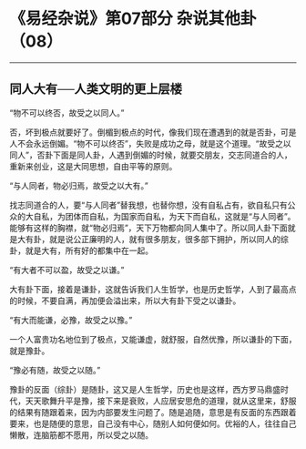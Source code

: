 # 《易经杂说》第07部分 杂说其他卦（08）

------

## 同人大有──人类文明的更上层楼

“物不可以终否，故受之以同人。”

否，坏到极点就要好了。倒楣到极点的时代，像我们现在遭遇到的就是否卦，可是人不会永远倒媚。“物不可以终否”，失败是成功之母，就是这个道理。“故受之以同人”，否卦下面是同人卦，人遇到倒媚的时候，就要交朋友，交志同道合的人，重新来创业，这是大同思想，自由平等的原则。

“与人同者，物必归焉，故受之以大有。”

找志同道合的人，要“与人同者”替我想，也替你想，没有自私占有，欲自私只有公众的大自私，为团体而自私，为国家而自私，为天下而自私，这就是“与人同者”。能够有这样的胸襟，就“物必归焉”，天下万物都向同人集中了。所以同人卦下面就是大有卦，就是说公正廉明的人，就有很多朋友，很多部下拥护，所以同人的综卦，就是大有，所有好的都集中在一起。

“有大者不可以盈，故受之以谦。”

大有卦下面，接着是谦卦，这就告诉我们人生哲学，也是历史哲学，人到了最高点的时候，不要自满，再加便会溢出来，所以大有卦下受之以谦卦。

“有大而能谦，必豫，故受之以豫。”

一个人富贵功名地位到了极点，又能谦虚，就舒服，自然优豫，所以谦卦的下面，就是豫卦。

“豫必有随，故受之以随。”

豫卦的反面（综卦）是随卦，这又是人生哲学，历史也是这样，西方罗马鼎盛时代，天天歌舞升平是豫，接下来是衰败，人应居安思危的道理，就从这里来，舒服的结果有随跟着来，因为内部要发生问题了。随是追随，意思是有反面的东西跟着要来，也是随便的意思，自己没有中心，随别人如何便如何。优裕的人，往往自己懒散，连脑筋都不愿用，所以受之以随。